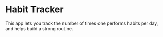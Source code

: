 # Habit Tracker 
This app lets you track the number of times one performs habits per day, and helps build a strong routine.
